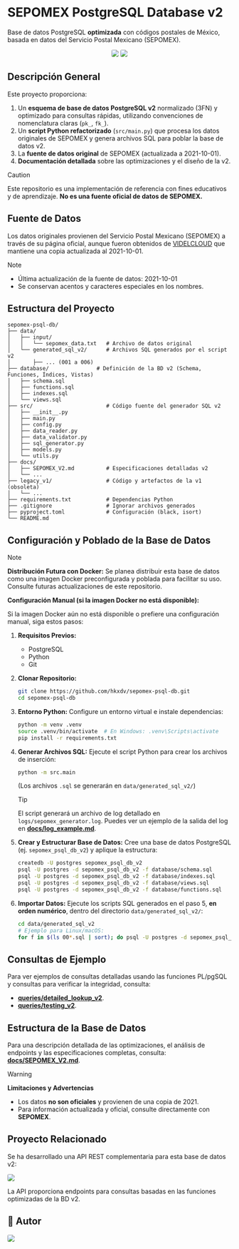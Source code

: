 # SEPOMEX PostgreSQL Database v2

Base de datos PostgreSQL **optimizada** con códigos postales de México, basada en datos del Servicio Postal Mexicano (SEPOMEX).

<div align="center">
  <img src="https://img.shields.io/badge/-PostgreSQL-000000?style=for-the-badge&logo=postgresql&labelColor=282c34" style="border-radius: 3px;" />
  <img src="https://img.shields.io/badge/-Python-000000?style=for-the-badge&logo=python&labelColor=282c34" style="border-radius: 3px;" />
</div>

## Descripción General

Este proyecto proporciona:

1.  Un **esquema de base de datos PostgreSQL v2** normalizado (3FN) y optimizado para consultas rápidas, utilizando convenciones de nomenclatura claras (`pk_`, `fk_`).
2.  Un **script Python refactorizado** (`src/main.py`) que procesa los datos originales de SEPOMEX y genera archivos SQL para poblar la base de datos v2.
3.  La **fuente de datos original** de SEPOMEX (actualizada a 2021-10-01).
4.  **Documentación detallada** sobre las optimizaciones y el diseño de la v2.

> [!CAUTION]
>
> Este repositorio es una implementación de referencia con fines educativos y de aprendizaje. **No es una fuente oficial de datos de SEPOMEX.**

## Fuente de Datos

Los datos originales provienen del Servicio Postal Mexicano (SEPOMEX) a través de su página oficial, aunque fueron obtenidos de [VIDELCLOUD](https://videlcloud.wordpress.com/2017/01/17/descarga-la-base-de-datos-de-codigos-postales-colonias-municipios-y-estados-de-todo-mexico/) que mantiene una copia actualizada al 2021-10-01.

> [!NOTE]
>
> - Última actualización de la fuente de datos: 2021-10-01
> - Se conservan acentos y caracteres especiales en los nombres.

## Estructura del Proyecto

```plaintext
sepomex-psql-db/
├── data/
│   ├── input/
│   │   └── sepomex_data.txt   # Archivo de datos original
│   └── generated_sql_v2/      # Archivos SQL generados por el script v2
│       ├── ... (001 a 006)
├── database/               # Definición de la BD v2 (Schema, Funciones, Índices, Vistas)
│   ├── schema.sql
│   ├── functions.sql
│   ├── indexes.sql
│   └── views.sql
├── src/                       # Código fuente del generador SQL v2
│   ├── __init__.py
│   ├── main.py
│   ├── config.py
│   ├── data_reader.py
│   ├── data_validator.py
│   ├── sql_generator.py
│   ├── models.py
│   └── utils.py
├── docs/
│   ├── SEPOMEX_V2.md          # Especificaciones detalladas v2
│   └── ...
├── legacy_v1/                 # Código y artefactos de la v1 (obsoleta)
│   └── ...
├── requirements.txt           # Dependencias Python
├── .gitignore                 # Ignorar archivos generados
├── pyproject.toml             # Configuración (black, isort)
└── README.md
```

## Configuración y Poblado de la Base de Datos

> [!NOTE]
>
> **Distribución Futura con Docker:** Se planea distribuir esta base de datos como una imagen Docker preconfigurada y poblada para facilitar su uso. Consulte futuras actualizaciones de este repositorio.

**Configuración Manual (si la imagen Docker no está disponible):**

Si la imagen Docker aún no está disponible o prefiere una configuración manual, siga estos pasos:

1.  **Requisitos Previos:**

    - PostgreSQL
    - Python
    - Git

2.  **Clonar Repositorio:**

    ```bash
    git clone https://github.com/hkxdv/sepomex-psql-db.git
    cd sepomex-psql-db
    ```

3.  **Entorno Python:** Configure un entorno virtual e instale dependencias:

    ```bash
    python -m venv .venv
    source .venv/bin/activate  # En Windows: .venv\Scripts\activate
    pip install -r requirements.txt
    ```

4.  **Generar Archivos SQL:** Ejecute el script Python para crear los archivos de inserción:

    ```bash
    python -m src.main
    ```

    (Los archivos `.sql` se generarán en `data/generated_sql_v2/`)

    > [!TIP]
    >
    > El script generará un archivo de log detallado en `logs/sepomex_generator.log`.
    > Puedes ver un ejemplo de la salida del log en **[docs/log_example.md](docs/log_example.md)**.

5.  **Crear y Estructurar Base de Datos:** Cree una base de datos PostgreSQL (ej. `sepomex_psql_db_v2`) y aplique la estructura:

    ```bash
    createdb -U postgres sepomex_psql_db_v2
    psql -U postgres -d sepomex_psql_db_v2 -f database/schema.sql
    psql -U postgres -d sepomex_psql_db_v2 -f database/indexes.sql
    psql -U postgres -d sepomex_psql_db_v2 -f database/views.sql
    psql -U postgres -d sepomex_psql_db_v2 -f database/functions.sql
    ```

6.  **Importar Datos:** Ejecute los scripts SQL generados en el paso 5, **en orden numérico**, dentro del directorio `data/generated_sql_v2/`:
    ```bash
    cd data/generated_sql_v2
    # Ejemplo para Linux/macOS:
    for f in $(ls 00*.sql | sort); do psql -U postgres -d sepomex_psql_db_v2 -f "$f"; done
    ```

## Consultas de Ejemplo

Para ver ejemplos de consultas detalladas usando las funciones PL/pgSQL y consultas para verificar la integridad, consulta:

- **[queries/detailed_lookup_v2](queries/detailed_lookup_v2.sql)**.
- **[queries/testing_v2](queries/testing_v2.sql)**.

## Estructura de la Base de Datos

Para una descripción detallada de las optimizaciones, el análisis de endpoints y las especificaciones completas, consulta: **[docs/SEPOMEX_V2.md](docs/SEPOMEX_V2.md)**.

> [!WARNING]
>
> **Limitaciones y Advertencias**
>
> - Los datos **no son oficiales** y provienen de una copia de 2021.
> - Para información actualizada y oficial, consulte directamente con **SEPOMEX**.

## Proyecto Relacionado

Se ha desarrollado una API REST complementaria para esta base de datos v2:

<a href="https://github.com/hkxdv/sepomex-api-rest">
  <img src="https://img.shields.io/badge/-sepomex--api--rest-000000?style=for-the-badge&logo=github&labelColor=282c34" style="border-radius: 3px;" />
</a>

La API proporciona endpoints para consultas basadas en las funciones optimizadas de la BD v2.

## 🥷 Autor

<a href="https://github.com/hkxdv">
  <img src="https://img.shields.io/badge/-hkxdv-000000?style=for-the-badge&logo=github&labelColor=282c34" style="border-radius: 3px;" />
</a>
